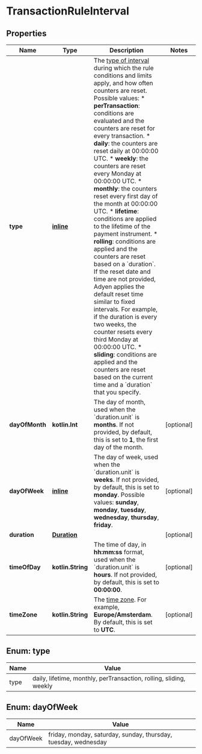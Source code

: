 
# TransactionRuleInterval

## Properties
Name | Type | Description | Notes
------------ | ------------- | ------------- | -------------
**type** | [**inline**](#Type) | The [type of interval](https://docs.adyen.com/issuing/transaction-rules#time-intervals) during which the rule conditions and limits apply, and how often counters are reset.  Possible values:   * **perTransaction**: conditions are evaluated and the counters are reset for every transaction.  * **daily**: the counters are reset daily at 00:00:00 UTC.  * **weekly**: the counters are reset every Monday at 00:00:00 UTC.   * **monthly**: the counters reset every first day of the month at 00:00:00 UTC.   * **lifetime**: conditions are applied to the lifetime of the payment instrument.  * **rolling**: conditions are applied and the counters are reset based on a &#x60;duration&#x60;. If the reset date and time are not provided, Adyen applies the default reset time similar to fixed intervals. For example, if the duration is every two weeks, the counter resets every third Monday at 00:00:00 UTC.  * **sliding**: conditions are applied and the counters are reset based on the current time and a &#x60;duration&#x60; that you specify. | 
**dayOfMonth** | **kotlin.Int** | The day of month, used when the &#x60;duration.unit&#x60; is **months**. If not provided, by default, this is set to **1**, the first day of the month. |  [optional]
**dayOfWeek** | [**inline**](#DayOfWeek) | The day of week, used when the &#x60;duration.unit&#x60; is **weeks**. If not provided, by default, this is set to **monday**.  Possible values: **sunday**, **monday**, **tuesday**, **wednesday**, **thursday**, **friday**. |  [optional]
**duration** | [**Duration**](Duration.md) |  |  [optional]
**timeOfDay** | **kotlin.String** | The time of day, in **hh:mm:ss** format, used when the &#x60;duration.unit&#x60; is **hours**. If not provided, by default, this is set to **00:00:00**. |  [optional]
**timeZone** | **kotlin.String** | The [time zone](https://en.wikipedia.org/wiki/List_of_tz_database_time_zones). For example, **Europe/Amsterdam**. By default, this is set to **UTC**. |  [optional]


<a name="Type"></a>
## Enum: type
Name | Value
---- | -----
type | daily, lifetime, monthly, perTransaction, rolling, sliding, weekly


<a name="DayOfWeek"></a>
## Enum: dayOfWeek
Name | Value
---- | -----
dayOfWeek | friday, monday, saturday, sunday, thursday, tuesday, wednesday



